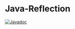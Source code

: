 # Java-Reflection

[![Javadoc](https://img.shields.io/badge/JavaDoc-Online-green)](https://github.com/L1SP/Java-Reflection/javadoc/)
